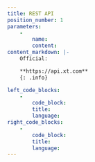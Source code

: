 ```yaml
---
title: REST API
position_number: 1
parameters:
    -
        name:
        content:
content_markdown: |-
    Official:

    **https://api.xt.com**
    {: .info}

left_code_blocks:
    -
        code_block:
        title:
        language:
right_code_blocks:
    -
        code_block:
        title:
        language:
---
```

